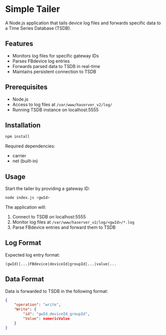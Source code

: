 # Simple Tailer

A Node.js application that tails device log files and forwards specific data to a Time Series Database (TSDB).

## Features

- Monitors log files for specific gateway IDs
- Parses FBdevice log entries
- Forwards parsed data to TSDB in real-time
- Maintains persistent connection to TSDB

## Prerequisites

- Node.js
- Access to log files at `/var/www/haserver_v2/log/`
- Running TSDB instance on localhost:5555

## Installation

```bash
npm install
```

Required dependencies:
- carrier
- net (built-in)

## Usage

Start the tailer by providing a gateway ID:

```bash
node index.js <gwId>
```

The application will:
1. Connect to TSDB on localhost:5555
2. Monitor log files at `/var/www/haserver_v2/log/<gwId>/*.log`
3. Parse FBdevice entries and forward them to TSDB

## Log Format

Expected log entry format:
```
(gwId)|...|FBdevice|deviceId|groupId|...|value|...
```

## Data Format

Data is forwarded to TSDB in the following format:
```json
{
    "operation": "write",
    "Write": {
        "id": "gwId_deviceId_groupId",
        "Value": numericValue
    }
}
```
